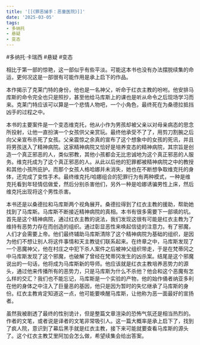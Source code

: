 ```yaml
---
title: '[[《罪恶捕手：恶童医院》]]'
date: '2025-03-05'
tags:
- 多纳托
- 悬疑
- 变态
---
```

#多纳托·卡瑞西 #悬疑 #变态 

相比于第一部的惊艳，这一部似乎有些平淡。可能这本书也没有办法摆脱续集的命运，更何况这是一部很有可能作用是承上启下的作品。

本作揭示了克莱门特的身份，他也是一名神父，听命于红衣主教的吩咐。他安排马库斯的命令完全也只是照抄，甚至他给马库斯上的课也是听从命令之后现场学习而来。克莱门特应该可以算是一个悲情人物吧，一个小角色，最终死在为桑德拉抵挡凶手的过程之中。

本书的主要案件是一个变态维克托，他从小作为男孩却被父亲以对母亲病态的思念所投射，让他一直扮演一个女孩供父亲赏玩。最终他承受不了了，用剪刀割腕之后向父亲宣布杀死了女孩。父亲震惊之余真的宣布了这个想象中的女孩的死讯，并且将男孩送入了精神病院。这家精神病院又恰好是培养变态的精神病院，其宗旨是创造一个真正邪恶的人，类似邪教，其他小孩都会无比忠诚地为这个真正邪恶的人服务。维克托成为了这个真正邪恶的人。从此以后他的犯罪都被精神病院之中的教授和其他小孩所庇护。而那个女孩人格哈娜并未消失，她也在不断想争取维克托的身体，还完成了变性手术。最终维克托/哈娜组合的犯罪行为有两种模式，一种是维克托看到年轻情侣做爱，然后分别杀害他们，另外一种是哈娜诱骗男性上床，然后维克托出现将这个男性杀害。

本书还是以桑德拉和马库斯两个视角展开。桑德拉得到了红衣主教的援助，帮助她找到了马库斯。马库斯不断接近精神病院的真相。本书有很多需要下一部填的坑。首先是这个精神病院，通过红衣主教的说法，我们发现这很有可能是红衣主教为了维持有恶势力存在而创造的组织。通过彰显恶性来唤起信徒的注意力。有了邪魔，人们才会需要上帝。他们最终辅助马库斯清除了这个精神病院为基础的组织，是因为他们不想让别人将这件事情和天主教徒们联系起来。在终章之中，马库斯发现了一个恶魔神父，他在村庄之中犯下杀人案件之后被神父组织带走，于是在梵蒂冈之中马库斯发现了这个邪魔，也破解了曾经在梵蒂冈发生的凶杀案。结尾是这个邪魔说出的一句话，他将成为马库斯新的导师。他应该就是红衣主教培养恶势力的源头，通过他来传播所有的恶势力，只是马库斯为什么不杀他？他会和这个恶魔有怎么样的交汇？我们也不能忘记，马库斯是一个实验的产物，他的始作俑者纳亚多利在他的身体之中注入了巨量恶的基因，他只是因为暂时的失忆继承了马库斯的身份。红衣主教肯定知道这一点，他可能要唤醒马库斯，让他称为恶一面最好的宣扬者。

虽然我被剧透了最终的性别诡计，但是整篇文章渲染的恐怖气氛还是相当热烈的。作者的文笔，或者说是译者的文笔非常吸引人。这一篇大概率是承上启下了，找到了疯人院，意识到了幕后黑手就是红衣主教，接下来可能就要查看马库斯的源头了。这个红衣主教艾里阿加会怎么做，希望续集会给出答案。
